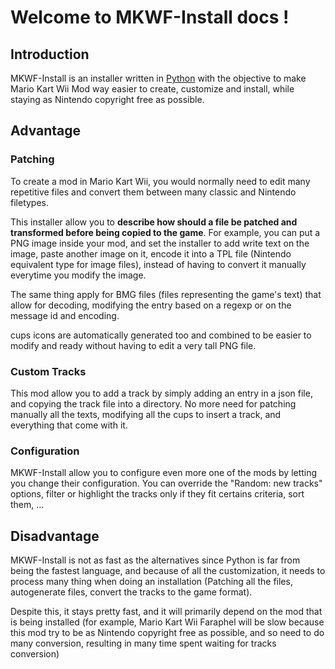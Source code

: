 # Welcome to MKWF-Install docs !

## Introduction
MKWF-Install is an installer written in [Python](https://www.python.org) 
with the objective to make Mario Kart Wii Mod way easier to create, customize and
install, while staying as Nintendo copyright free as possible.

## Advantage 
### Patching
To create a mod in Mario Kart Wii, you would normally need to edit many repetitive
files and convert them between many classic and Nintendo filetypes.

This installer allow you to __describe how should a file be patched and transformed
before being copied to the game__. For example, you can put a PNG image inside your
mod, and set the installer to add write text on the image, paste another image on it,
encode it into a TPL file (Nintendo equivalent type for image files), instead of 
having to convert it manually everytime you modify the image.

The same thing apply for BMG files (files representing the game's text) that allow
for decoding, modifying the entry based on a regexp or on the message id and encoding.

cups icons are automatically generated too and combined to be easier to modify and
ready without having to edit a very tall PNG file.

### Custom Tracks
This mod allow you to add a track by simply adding an entry in a json file, and copying
the track file into a directory. No more need for patching manually all the texts, modifying
all the cups to insert a track, and everything that come with it. 

### Configuration
MKWF-Install allow you to configure even more one of the mods by letting you change
their configuration. You can override the "Random: new tracks" options, filter or 
highlight the tracks only if they fit certains criteria, sort them, ...


## Disadvantage
MKWF-Install is not as fast as the alternatives since Python is far from being the 
fastest language, and because of all the customization, it needs to process many
thing when doing an installation (Patching all the files, autogenerate files, 
convert the tracks to the game format).

Despite this, it stays pretty fast, and it will primarily depend on the mod that is
being installed (for example, Mario Kart Wii Faraphel will be slow because this mod
try to be as Nintendo copyright free as possible, and so need to do many conversion,
resulting in many time spent waiting for tracks conversion)